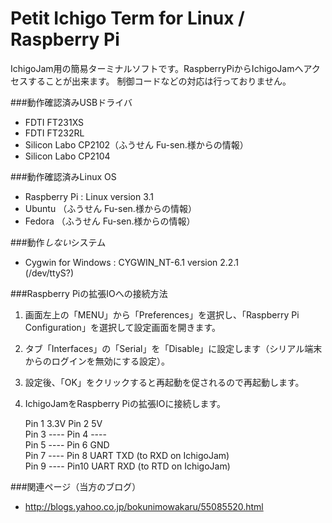 # Petit Ichigo Term for Linux / Raspberry Pi
IchigoJam用の簡易ターミナルソフトです。RaspberryPiからIchigoJamへアクセスすることが出来ます。
制御コードなどの対応は行っておりません。  

###動作確認済みUSBドライバ  
- FDTI FT231XS
- FDTI FT232RL
- Silicon Labo CP2102（ふうせん Fu-sen.様からの情報）
- Silicon Labo CP2104

###動作確認済みLinux OS
- Raspberry Pi : Linux version 3.1
- Ubuntu （ふうせん Fu-sen.様からの情報）
- Fedora （ふうせん Fu-sen.様からの情報）

###動作*しない*システム
- Cygwin for Windows : CYGWIN_NT-6.1 version 2.2.1  
  (/dev/ttyS?)

###Raspberry Piの拡張IOへの接続方法  
1. 画面左上の「MENU」から「Preferences」を選択し、「Raspberry Pi Configuration」を選択して設定画面を開きます。
1. タブ「Interfaces」の「Serial」を「Disable」に設定します（シリアル端末からのログインを無効にする設定）。
1. 設定後、「OK」をクリックすると再起動を促されるので再起動します。
1. IchigoJamをRaspberry Piの拡張IOに接続します。
  
      Pin 1 3.3V        Pin 2 5V  
      Pin 3 ----        Pin 4 ----  
      Pin 5 ----        Pin 6 GND  
      Pin 7 ----        Pin 8 UART TXD (to RXD on IchigoJam)  
      Pin 9 ----        Pin10 UART RXD (to RTD on IchigoJam)  
  
###関連ページ（当方のブログ）
- http://blogs.yahoo.co.jp/bokunimowakaru/55085520.html  
